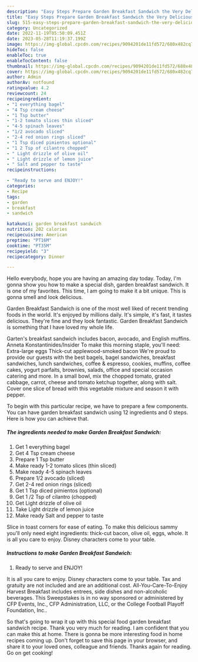 ```yaml
---
description: "Easy Steps Prepare Garden Breakfast Sandwich the Very Delicious"
title: "Easy Steps Prepare Garden Breakfast Sandwich the Very Delicious"
slug: 515-easy-steps-prepare-garden-breakfast-sandwich-the-very-delicious
category: Uncategorized
date: 2022-11-19T05:50:09.451Z
date: 2023-05-28T11:19:37.199Z
image: https://img-global.cpcdn.com/recipes/9094201de11fd572/680x482cq70/garden-breakfast-sandwich-recipe-main-photo.jpg
hideToc: false
enableToc: true
enableTocContent: false
thumbnail: https://img-global.cpcdn.com/recipes/9094201de11fd572/680x482cq70/garden-breakfast-sandwich-recipe-main-photo.jpg
cover: https://img-global.cpcdn.com/recipes/9094201de11fd572/680x482cq70/garden-breakfast-sandwich-recipe-main-photo.jpg
author: Admin
authorAv: notfound
ratingvalue: 4.2
reviewcount: 24
recipeingredient:
- "1 everything bagel"
- "4 Tsp cream cheese"
- "1 Tsp butter"
- "1-2 tomato slices thin sliced"
- "4-5 spinach leaves"
- "1/2 avocado sliced"
- "2-4 red onion rings sliced"
- "1 Tsp diced pimientos optional"
- "1 2 Tsp of cilantro chopped"
- " Light drizzle of olive oil"
- " Light drizzle of lemon juice"
- " Salt and pepper to taste"
recipeinstructions:

- "Ready to serve and ENJOY!"
categories:
- Recipe
tags:
- garden
- breakfast
- sandwich

katakunci: garden breakfast sandwich 
nutrition: 202 calories
recipecuisine: American
preptime: "PT16M"
cooktime: "PT35M"
recipeyield: "3"
recipecategory: Dinner

---
```



Hello everybody, hope you are having an amazing day today. Today, I'm gonna show you how to make a special dish, garden breakfast sandwich. It is one of my favorites. This time, I am going to make it a bit unique. This is gonna smell and look delicious.

Garden Breakfast Sandwich is one of the most well liked of recent trending foods in the world. It's enjoyed by millions daily. It's simple, it's fast, it tastes delicious. They're fine and they look fantastic. Garden Breakfast Sandwich is something that I have loved my whole life.

Garten&#39;s breakfast sandwich includes bacon, avocado, and English muffins. Anneta Konstantinides/Insider To make this morning staple, you&#39;ll need: Extra-large eggs Thick-cut applewood-smoked bacon We&#39;re proud to provide our guests with the best bagels, bagel sandwiches, breakfast sandwiches, lunch sandwiches, coffee &amp; espresso, cookies, muffins, coffee cakes, yogurt parfaits, brownies, salads, office and special occasion catering and more. In a small bowl, mix the chopped tomato, grated cabbage, carrot, cheese and tomato ketchup together, along with salt. Cover one slice of bread with this vegetable mixture and season it with pepper.


To begin with this particular recipe, we have to prepare a few components. You can have garden breakfast sandwich using 12 ingredients and 0 steps. Here is how you can achieve that.

<!--inarticleads1-->

##### The ingredients needed to make Garden Breakfast Sandwich:

1. Get 1 everything bagel
1. Get 4 Tsp cream cheese
1. Prepare 1 Tsp butter
1. Make ready 1-2 tomato slices (thin sliced)
1. Make ready 4-5 spinach leaves
1. Prepare 1/2 avocado (sliced)
1. Get 2-4 red onion rings (sliced)
1. Get 1 Tsp diced pimientos (optional)
1. Get 1 /2 Tsp of cilantro (chopped)
1. Get  Light drizzle of olive oil
1. Take  Light drizzle of lemon juice
1. Make ready  Salt and pepper to taste


Slice in toast corners for ease of eating. To make this delicious sammy you&#39;ll only need eight ingredients: thick-cut bacon, olive oil, eggs, whole. It is all you care to enjoy. Disney characters come to your table. 

<!--inarticleads2-->

##### Instructions to make Garden Breakfast Sandwich:


1. Ready to serve and ENJOY!

It is all you care to enjoy. Disney characters come to your table. Tax and gratuity are not included and are an additional cost. All-You-Care-To-Enjoy Harvest Breakfast includes entrees, side dishes and non-alcoholic beverages. This Sweepstakes is in no way sponsored or administered by CFP Events, Inc., CFP Administration, LLC, or the College Football Playoff Foundation, Inc.. 

So that's going to wrap it up with this special food garden breakfast sandwich recipe. Thank you very much for reading. I am confident that you can make this at home. There is gonna be more interesting food in home recipes coming up. Don't forget to save this page in your browser, and share it to your loved ones, colleague and friends. Thanks again for reading. Go on get cooking!
